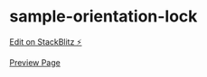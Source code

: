 # sample-orientation-lock

[Edit on StackBlitz ⚡️](https://stackblitz.com/edit/nextjs-rh8esa)

[Preview Page](https://ryota0222.github.io/sample-orientation-lock/)
